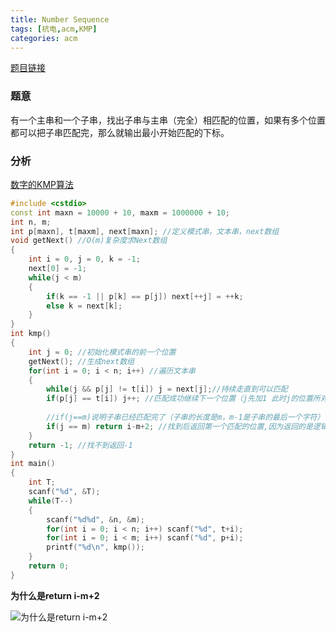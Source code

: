 ```yaml
---
title: Number Sequence
tags: [杭电,acm,KMP]
categories: acm
---
```


 [题目链接](http://acm.hdu.edu.cn/showproblem.php?pid=1711)

### 题意

有一个主串和一个子串，找出子串与主串（完全）相匹配的位置，如果有多个位置都可以把子串匹配完，那么就输出最小开始匹配的下标。

### 分析

[数字的KMP算法](http://blog.csdn.net/v_july_v/article/details/7041827#)

```c++
#include <cstdio>
const int maxn = 10000 + 10, maxm = 1000000 + 10;
int n, m;
int p[maxn], t[maxm], next[maxn]; //定义模式串，文本串，next数组
void getNext() //O(m)复杂度求Next数组
{
    int i = 0, j = 0, k = -1;
    next[0] = -1;
    while(j < m)
    {
        if(k == -1 || p[k] == p[j]) next[++j] = ++k;
        else k = next[k];
    } 
}
int kmp()
{
    int j = 0; //初始化模式串的前一个位置
    getNext(); //生成next数组
    for(int i = 0; i < n; i++) //遍历文本串
    {
        while(j && p[j] != t[i]) j = next[j];//持续走直到可以匹配
        if(p[j] == t[i]) j++; //匹配成功继续下一个位置（j先加1 此时j的位置所对应的值在i的位置所对应的后面）
        
        //if(j==m)说明子串已经匹配完了（子串的长度是m，m-1是子串的最后一个字符）
        if(j == m) return i-m+2; //找到后返回第一个匹配的位置,因为返回的是逻辑下标（下标从1开始所以是i-m+2，不信自己在纸上画画 （看下图 ））
    }
    return -1; //找不到返回-1
}
int main()
{
    int T;
    scanf("%d", &T);
    while(T--)
    {
        scanf("%d%d", &n, &m);
        for(int i = 0; i < n; i++) scanf("%d", t+i);
        for(int i = 0; i < m; i++) scanf("%d", p+i);
        printf("%d\n", kmp());
    }
    return 0;
}

```

**为什么是return i-m+2**

![为什么是return i-m+2](http://ogbkru1bq.bkt.clouddn.com/tttt.jpg)

